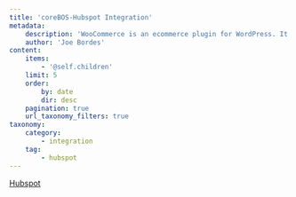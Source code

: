 ```yaml
---
title: 'coreBOS-Hubspot Integration'
metadata:
    description: 'WooCommerce is an ecommerce plugin for WordPress. It makes creating and managing an online store simple, with reasonable levels of flexibility and several vital features such as inventory and tax management, secure payments, and shipping integration.'
    author: 'Joe Bordes'
content:
    items:
        - '@self.children'
    limit: 5
    order:
        by: date
        dir: desc
    pagination: true
    url_taxonomy_filters: true
taxonomy:
    category:
        - integration
    tag:
        - hubspot
---
```


[Hubspot](../../../08.extensions-integrations/02.integration/13.hubspot/)
